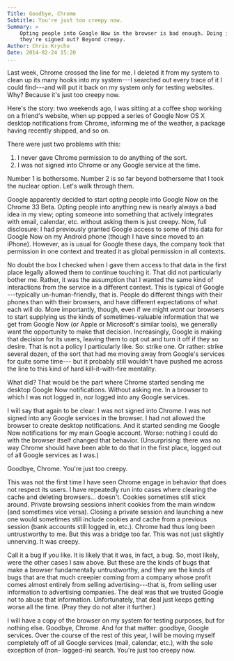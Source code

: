 ```yaml
---
Title: Goodbye, Chrome
Subtitle: You're just too creepy now.
Summary: >
    Opting people into Google Now in the browser is bad enough. Doing it when
    they're signed out? Beyond creepy.
Author: Chris Krycho
Date: 2014-02-24 15:20
...
```


Last week, Chrome crossed the line for me. I deleted it from my system to clean
up its many hooks into my system---I searched out every trace of it I could
find---and will put it back on my system only for testing websites. Why? Because
it's just too creepy now.

Here's the story: two weekends ago, I was sitting at a coffee shop working on a
friend's website, when up popped a series of Google Now OS X desktop
notifications from Chrome, informing me of the weather, a package having
recently shipped, and so on.

There were just two problems with this:

1. I never gave Chrome permission to do anything of the sort.
2. I was not signed into Chrome or any Google service at the time.

Number 1 is bothersome. Number 2 is so far beyond bothersome that I took the
nuclear option. Let's walk through them.

Google apparently decided to start opting people into Google Now on the Chrome
33 Beta. Opting people into anything new is nearly always a bad idea in my view;
opting someone into something that actively integrates with email, calendar,
etc. without asking them is just creepy. Now, full disclosure: I had previously
granted Google access to some of this data for Google Now on my Android phone
(though I have since moved to an iPhone). However, as is usual for Google these
days, the company took that permission in one context and treated it as global
permission in all contexts.

No doubt the box I checked when I gave them access to that data in the first
place legally allowed them to continue touching it. That did not particularly
bother me. Rather, it was the assumption that I wanted the same kind of
interactions from the service in a different context. This is typical of Google
---typically un-human-friendly, that is. People do different things with their
phones than with their browsers, and have different expectations of what each
will do. More importantly, though, even if we might *want* our browsers to start
supplying us the kinds of sometimes-valuable information that we get from Google
Now (or Apple or Microsoft's similar tools), we generally want the opportunity
to make that decision. Increasingly, Google is making that decision for its
users, leaving them to opt out and turn it off if they so desire. That is not a
policy I particularly like. So: strike one. Or rather: strike several dozen, of
the sort that had me moving away from Google's services for quite some time---
but it probably still wouldn't have pushed me across the line to this kind of
hard kill-it-with-fire mentality.

What did? That would be the part where Chrome started sending me desktop Google
Now notifications. Without asking me. In a browser to which I was not logged in,
nor logged into any Google services.

I will say that again to be clear: I was not signed into Chrome. I was not
signed into any Google services in the browser. I had not allowed the browser to
create desktop notifications. And it started sending me Google Now notifications
for my main Google account. Worse: nothing I could do with the browser itself
changed that behavior. (Unsurprising: there was no way Chrome should have been
able to do that in the first place, logged out of all Google services as I was.)

Goodbye, Chrome. You're just too creepy.

This was not the first time I have seen Chrome engage in behavior that does not
respect its users. I have repeatedly run into cases where clearing the cache and
deleting browsers... doesn't. Cookies sometimes still stick around. Private
browsing sessions inherit cookies from the main window (and sometimes vice
versa). Closing a private session and launching a new one would sometimes still
include cookies and cache from a previous session (bank accounts still logged
in, etc.). Chrome had thus long been untrustworthy to me. But this was a bridge
too far. This was not just slightly unnerving. It was creepy.

Call it a bug if you like. It is likely that it was, in fact, a bug. So, most
likely, were the other cases I saw above. But these are the kinds of bugs that
make a browser fundamentally untrustworthy, and they are the kinds of bugs that
are that much creepier coming from a company whose profit comes almost entirely
from selling advertising---that is, from selling user information to advertising
companies. The deal was that we trusted Google not to abuse that information.
Unfortunately, that deal just keeps getting worse all the time. (Pray they do
not alter it further.)

I will have a copy of the browser on my system for testing purposes, but for
nothing else. Goodbye, Chrome. And for that matter: goodbye, Google services.
Over the course of the rest of this year, I will be moving myself completely off
of all Google services (mail, calendar, etc.), with the sole exception of (non-
logged-in) search. You're just too creepy now.
